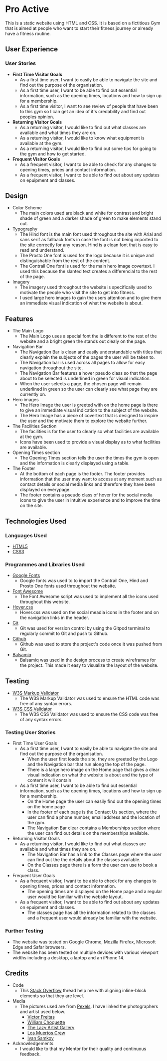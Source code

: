 # Pro Active

This is a static website using HTML and CSS. It is based on a fictitious Gym that is aimed at people who want to start their fitness journey or already have a fitness routine.

## User Experience

### User Stories
<ul>
    <li>
        <strong>First Time Visitor Goals</strong>
        <ul>
            <li>
                As a first time user, I want to easily be able to navigate the site and find out the purpose of the organisation.
            </li>
            <li>
                As a first time user, I want to be able to find out essential information, such as the opening times, locations and how to sign up for a membership.
            </li>
            <li>
                As a first time visitor, I want to see review of people that have been to this gym so I can get an idea of it's credability and find out peoples opinion.
            </li>
        </ul>
    </li>
    <li>
        <strong>Returning Visitor Goals</strong>
        <ul>
            <li>
                As a returning visitor, I would like to find out what classes are available and what times they are on.
            </li>
            <li>
                As a returning visitor, I would like to know what equipment is available at the gym.
            </li>
            <li>
                As a returning visitor, I would like to find out some tips for going to the gym and how to get started.
            </li>
        </ul>
    </li>
    <li>
        <strong>Frequent Visitor Goals</strong>
        <ul>
            <li>
                As a frequent visitor, I want to be able to check for any changes to opening times, prices and contact information.
            </li>
            <li>
                As a frequent visitor, I want to be able to find out about any updates on epuipment and classes.
            </li>
        </ul>
    </li>
</ul>

## Design

<ul>
    <li>
        Color Scheme
        <ul>
            <li>
                The main colors used are black and white for contrast and bright shade of green and a darker shade of green to make elements stand out.
            </li>
        </ul>
    </li>
    <li>
        Typography
        <ul>
            <li>
                The Hind font is the main font used throughout the site with Arial and sans serif as fallback fonts in case the font is not being imported to the site correctly for any reason. Hind is a clean font that is easy to read and understand.
            </li>
            <li>
                The Prosto One font is used for the logo because it is unique and distinguishable from the rest of the content.
            </li>
            <li>
                The Contrail One font is used for the main hero image covertext. I used this because the slanted text creates a differencial to the rest of the page.
            </li>
        </ul>
    </li>
    <li>
        Imagery
        <ul>
            <li>
                The imagery used throughout the website is specifically used to motivate the people who visit the site to get into fitness.
            </li>
            <li>
                I used large hero images to gain the users attention and to give them an immediate visual indication of what the website is about.
            </li>
        </ul>
    </li>
</ul>

## Features

<ul>
    <li>
        The Main Logo
        <ul>
            <li>
                The Main Logo uses a special font the is different to the rest of the website and a bright green the stands out clealy on the page.
            </li>
        </ul>
    </li>
    <li>
        Navigation Bar
        <ul>
            <li>
                The Navigation Bar is clean and easily understandable with titles that clearly explain the subjects of the pages the user will be taken to.
            </li>
            <li>
                The Navigation bar is used across all pages to allow for easy navigation throughout the site.
            </li>
            <li>
                The Navigation Bar features a hover pseudo class so that the page about to be selected is underlined in green for visual indication.
            </li>
            <li>
                When the user selects a page, the chosen page will remain underlined in green so the user can clearly see what page they are currently on.
            </li>
        </ul>
    </li>
    <li>
        Hero images
        <ul>
            <li>
                The Hero Image the user is greeted with on the home page is there to give an immediate visual indication to the subject of the website. 
            </li>
            <li>
                The Hero Image has a piece of covertext that is designed to inspire the user and the motivate them to explore the website further. 
            </li>
        </ul>
    </li>
    <li>
        The Facilities Section
        <ul>
            <li>
                The facilities is for the user to clearly so what facilities are available at the gym.
            </li>
            <li>
                Icons have been used to provide a visual display as to what facilities are available.
            </li>
        </ul>
    </li>
    <li>
        Opening Times section
        <ul>
            <li>
                The Opening Times section tells the user the times the gym is open and the information is clearly displayed using a table. 
            </li>
        </ul>
    </li>
    <li>
        The Footer
        <ul>
            <li>
                At the bottom of each page is the footer. The footer provides information that the user may want to access at any moment such as contact details or social media links and therefore they have been displayed on everypage.
            </li>
            <li>
                The footer contains a pseudo class of hover for the social media icons to give the user in intuitive experience and to improve the time on the site.
            </li>
        </ul>
    </li>
</ul>

## Technologies Used

### Languages Used

<ul>
    <li>
        <a href="https://en.wikipedia.org/wiki/HTML5">HTML5</a>
    </li>
    <li>
        <a href="https://en.wikipedia.org/wiki/CSS">CSS3</a>
    </li>
</ul>

### Programmes and Libraries Used

<ul>
    <li>
        <a href="https://fonts.google.com/">Google Fonts</a>
        <ul>
            <li>
                Google fonts was used to to import the Contrail One, Hind and Prosto One fonts used throughout the website.
            </li>
        </ul>
    </li>
    <li>
        <a href="https://fontawesome.com/icons">Font Awesome</a>
        <ul>
            <li>
                The Font Awesome script was used to implement all the icons used throughout this website.
            </li>
        </ul>
    </li>
    <li>
        <a href="https://ianlunn.github.io/Hover/">Hover.css</a>
        <ul>
            <li>
                Hover.css was used on the social meadia icons in the  footer and on the navigation links in the header. 
            </li>
        </ul>
    </li>
    <li>
        <a href="https://git-scm.com/">Git</a>
        <ul>
            <li>
                Git was used for version control by using the Gitpod terminal to regularly commit to Git and push to Github.
            </li>
        </ul>
    </li>
    <li>
        <a href="https://github.com/">Github</a>
        <ul>
            <li>
                Github was used to store the project's code once it was pushed from Git.
            </li>
        </ul>
    </li>
    <li>
        <a href="https://balsamiq.com/">Balsamiq</a>
        <ul>
            <li>
                Balsamiq was used in the design process to create wireframes for the project. This made it easy to visualize the layout of the website.
            </li>
        </ul>
    </li>
</ul>

## Testing

<ul>
    <li>
        <a href="https://validator.w3.org/#validate_by_input">W3S Markup Validator</a>
        <ul>
            <li>
                The W3S Markup Validator was used to ensure the HTML code was free of any syntax errors.
            </li>
        </ul>
    </li>
    <li>
       <a href="https://jigsaw.w3.org/css-validator/#validate_by_input">W3S CSS Validator</a>
        <ul>
            <li>
                The W3S CSS Validator was used to ensure the CSS code was free of any syntax errors.
            </li>
        </ul>
    </li>
</ul>

### Testing User Stories

<ul>
    <li>
        First Time User Goals
        <ul>
            <li>
                As a first time user, I want to easily be able to navigate the site and find out the purpose of the organisation.
                <ul>
                    <li>
                        When the user first loads the site, they are greeted by the Logo and the Navigation bar that run along the top of the page.
                    </li>
                    <li>
                        There is a large hero image on the Home page that gives a clear visual indication on what the website is about and the type of content it will contain
                    </li>
                </ul>
            </li>
            <li>
                As a first time user, I want to be able to find out essential information, such as the opening times, locations and how to sign up for a membership.
                <ul>
                    <li>
                        On the Home page the user can easily find out the opening times on the home page
                    </li>
                    <li>
                        In the footer of each page is the Contact Us section, where the user can find a phone number, email address and the location of the gym.
                    </li>
                    <li>
                        The Navigation Bar clear contains a Memberships section where the user can find out details on the memberships available.
                    </li>
                </ul>
            </li>
        </ul>
    </li>
    <li>
        Returning Visitor Goals
        <ul>
            <li>
                As a returning visitor, I would like to find out what classes are available and what times they are on.
                <ul>
                    <li>
                        The Navigation Bar has a link to the Classes page where the user can find out the the details about the classes available.
                    </li>
                    <li>
                        On the Classes page there is a form the user can use to book a class.
                    </li>
                </ul>
            </li>
        </ul>
    </li>
    <li>
        Frequent User Goals
        <ul>
            <li>
                As a frequent visitor, I want to be able to check for any changes to opening times, prices and contact information.
                <ul>
                    <li>
                        The opening times are displayed on the Home page and a regular user would be familiar with the website layout.
                    </li>
                </ul>
            </li>
            <li>
                As a frequent visitor, I want to be able to find out about any updates on epuipment and classes.
                <ul>
                    <li>
                        The classes page has all the information related to the classes and a frequent user would already be familiar with the website.
                    </li>
                </ul>
            </li>
        </ul>
    </li>
</ul>

### Further Testing

<ul>
    <li>
        The website was tested on Google Chrome, Mozilla Firefox, Microsoft Edge and Safar browsers.
    </li>
    <li>
        The website has been tested on multiple devices with various viewport widths including a desktop, a laptop and an iPhone 14.
    </li>
</ul>

## Credits

<ul>
    <li>
        Code
        <ul>
            <li>
                This <a href="https://stackoverflow.com/questions/57881798/why-displayinline-block-alignment-is-not-as-expected">Stack Overflow</a> thread help me with aligning inline-block elements so that they are level.   
            </li>
        </ul>
    </li>
    <li>
        Media
        <ul>
            <li>
                The pictures used are from <a href="https://www.pexels.com/">Pexels</a>. I have linked the photographers and artist used below.
                <ul>
                    <li>
                        <a href="https://www.pexels.com/@victorfreitas/">Victor Freitas</a>
                    </li>
                    <li>
                        <a href="https://www.pexels.com/@willpicturethis/">William Choquette</a>
                    </li>
                    <li>
                        <a href="https://www.pexels.com/@thelazyartist/">The Lazy Artist Gallery</a>
                    </li>
                    <li>
                        <a href="https://www.pexels.com/@cristian-rojas/">Los Muertos Crew</a>
                    </li>
                    <li>
                        <a href="https://www.pexels.com/@ivan-samkov/">Ivan Samkov</a>
                    </li>
                </ul>
            </li>    
        </ul>
    </li>
    <li>
        Acknowledgements
        <ul>
            <li>
                I would like to that my Mentor for their quality and continuous feedback.  
            </li>
        </ul>
    </li>
</ul>